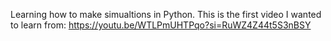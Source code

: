 Learning how to make simualtions in Python.
This is the first video I wanted to learn from:
https://youtu.be/WTLPmUHTPqo?si=RuWZ4Z44t5S3nBSY
